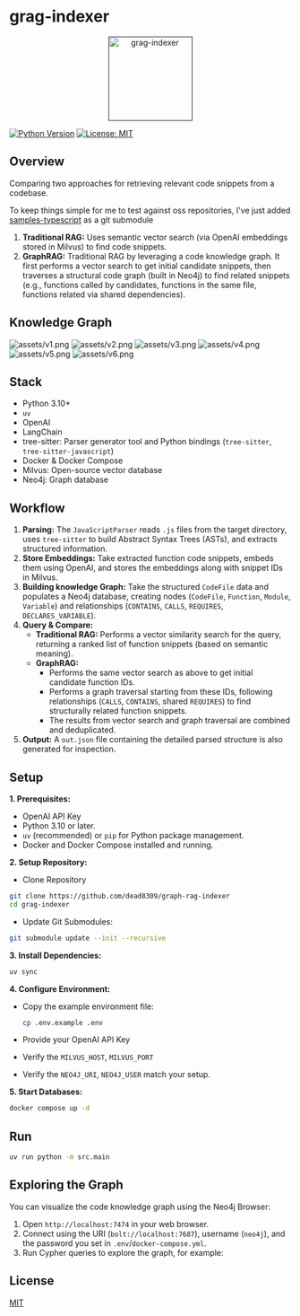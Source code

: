 # grag-indexer

<p align="center">
  <a href="" rel="noopener">
 <img width=150px height=150px src="assets/main.png" alt="grag-indexer"></a>
</p>

[![Python Version](https://img.shields.io/badge/python-3.10%2B-blue.svg)](https://www.python.org/)
[![License: MIT](https://img.shields.io/badge/License-MIT-yellow.svg)](https://opensource.org/licenses/MIT)

## Overview

Comparing two approaches for retrieving relevant code snippets from a codebase.

To keep things simple for me to test against oss repositories, I've just added [samples-typescript](https://github.com/keploy/samples-typescript) as a git submodule

1.  **Traditional RAG:** Uses semantic vector search (via OpenAI embeddings stored in Milvus) to find code snippets.
2.  **GraphRAG:** Traditional RAG by leveraging a code knowledge graph. It first performs a vector search to get initial candidate snippets, then traverses a structural code graph (built in Neo4j) to find related snippets (e.g., functions called by candidates, functions in the same file, functions related via shared dependencies).

## Knowledge Graph

![assets/v1.png](assets/v1.png)
![assets/v2.png](assets/v2.png)
![assets/v3.png](assets/v3.png)
![assets/v4.png](assets/v4.png)
![assets/v5.png](assets/v5.png)
![assets/v6.png](assets/v6.png)

## Stack

- Python 3.10+
- `uv`
- OpenAI
- LangChain
- tree-sitter: Parser generator tool and Python bindings (`tree-sitter`, `tree-sitter-javascript`)
- Docker & Docker Compose
- Milvus: Open-source vector database
- Neo4j: Graph database

## Workflow

1.  **Parsing:** The `JavaScriptParser` reads `.js` files from the target directory, uses `tree-sitter` to build Abstract Syntax Trees (ASTs), and extracts structured information.
2.  **Store Embeddings:** Take extracted function code snippets, embeds them using OpenAI, and stores the embeddings along with snippet IDs in Milvus.
3.  **Building knowledge Graph:** Take the structured `CodeFile` data and populates a Neo4j database, creating nodes (`CodeFile`, `Function`, `Module`, `Variable`) and relationships (`CONTAINS`, `CALLS`, `REQUIRES`, `DECLARES_VARIABLE`).
4.  **Query & Compare:**
    - **Traditional RAG:** Performs a vector similarity search for the query, returning a ranked list of function snippets (based on semantic meaning).
    - **GraphRAG:**
      - Performs the same vector search as above to get initial candidate function IDs.
      - Performs a graph traversal starting from these IDs, following relationships (`CALLS`, `CONTAINS`, shared `REQUIRES`) to find structurally related function snippets.
      - The results from vector search and graph traversal are combined and deduplicated.
5.  **Output:** A `out.json` file containing the detailed parsed structure is also generated for inspection.

## Setup

**1. Prerequisites:**

- OpenAI API Key
- Python 3.10 or later.
- `uv` (recommended) or `pip` for Python package management.
- Docker and Docker Compose installed and running.

**2. Setup Repository:**

- Clone Repository

```bash
git clone https://github.com/dead8309/graph-rag-indexer
cd grag-indexer
```

- Update Git Submodules:

```bash
git submodule update --init --recursive
```

**3. Install Dependencies:**

```bash
uv sync
```

**4. Configure Environment:**

- Copy the example environment file:

  ```bash
  cp .env.example .env
  ```

- Provide your OpenAI API Key
- Verify the `MILVUS_HOST`, `MILVUS_PORT`
- Verify the `NEO4J_URI`, `NEO4J_USER` match your setup.

**5. Start Databases:**

```bash
docker compose up -d
```

## Run

```bash
uv run python -m src.main
```

## Exploring the Graph

You can visualize the code knowledge graph using the Neo4j Browser:

1. Open `http://localhost:7474` in your web browser.
2. Connect using the URI (`bolt://localhost:7687`), username (`neo4j`), and the password you set in `.env`/`docker-compose.yml`.
3. Run Cypher queries to explore the graph, for example:

## License

[MIT](LICENSE)
